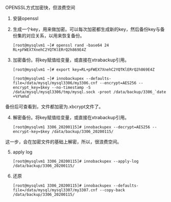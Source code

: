 OPENSSL方式加密快，但浪费空间

1. 安装openssl

2. 生成一个key，用来做加密。可以每次加密都生成新的key，然后备份key与备份集的对应关系，以用来恢复备份。

    ```
    [root@mysqlvm1 ~]# openssl rand -base64 24
    RL+pFWEX7XnehC2YQTKlERrQ2h869E4Z
    ```

3. 加密备份。将key赋值给变量，或直接在xtrabackup引用。
    ```
    [root@mysqlvm1 ~]# export key=RL+pFWEX7XnehC2YQTKlERrQ2h869E4Z

    [root@mysqlvm1 ~]# innobackupex --defaults-file=/data/mysql/mysql3306/my3306.cnf --encrypt=AES256 --encrypt_key=$key --no-timestamp -S /data/mysql/mysql3306/tmp/mysql.sock -proot /data/backup/3306_`date +%Y%m%d`
    ```
备份后可查看到，文件都加密为.xbcrypt文件了。

4. 解密备份。将key赋值给变量，或直接在xtrabackup引用。

    ```
    [root@mysqlvm1 3306_20200115]# innobackupex --decrypt=AES256 --encrypt-key=$key /data/backup/3306_20200115/
    ```

这一步，会在加密文件的基础上解密，所以，很浪费空间。

5. apply log

    ```
    [root@mysqlvm1 3306_20200115]# innobackupex --apply-log /data/backup/3306_20200115/
    ```

6. 还原

    ```
    [root@mysqlvm1 3306_20200115]# innobackupex --defaults-file=/data/mysql/mysql3307/my3307.cnf --copy-back /data/backup/3306_20200115/
    ```